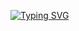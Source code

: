 
[![Typing SVG](https://readme-typing-svg.demolab.com/?lines=Im+like+Programming+Graphics)](https://git.io/typing-svg)
